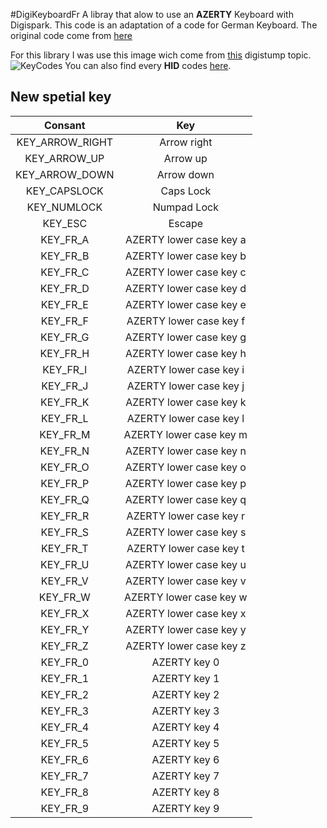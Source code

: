 #DigiKeyboardFr 
A libray that alow to use an **AZERTY** Keyboard with Digispark. This code is an adaptation of a code for German Keyboard. The original code come from [here](https://github.com/adnan-alhomssi/DigistumpArduinoDe/blob/master/digistump-avr/libraries/DigisparkKeyboard/DigiKeyboardDe.h)

For this library I was use this image wich come from [this](https://digistump.com/board/index.php?topic=2289.0) digistump topic.
![KeyCodes](https://scriptel.com/KeyboardEmulationAPI/JavaScript/images/keyboard-identifiers.png)
You can also find every **HID** codes [here](http://www.freebsddiary.org/APC/usb_hid_usages.php).

## New spetial key
| Consant |Key |
| :-------: |:---: |
| KEY_ARROW_RIGHT | Arrow right |
| KEY_ARROW_UP | Arrow up |
| KEY_ARROW_DOWN | Arrow down |
| KEY_CAPSLOCK | Caps Lock |
| KEY_NUMLOCK | Numpad Lock |
| KEY_ESC | Escape |
| KEY_FR_A | AZERTY lower case key a |
| KEY_FR_B | AZERTY lower case key b |
| KEY_FR_C | AZERTY lower case key c |
| KEY_FR_D | AZERTY lower case key d |
| KEY_FR_E | AZERTY lower case key e |
| KEY_FR_F | AZERTY lower case key f |
| KEY_FR_G | AZERTY lower case key g |
| KEY_FR_H | AZERTY lower case key h |
| KEY_FR_I | AZERTY lower case key i |
| KEY_FR_J | AZERTY lower case key j |
| KEY_FR_K | AZERTY lower case key k |
| KEY_FR_L | AZERTY lower case key l |
| KEY_FR_M | AZERTY lower case key m |
| KEY_FR_N | AZERTY lower case key n |
| KEY_FR_O | AZERTY lower case key o |
| KEY_FR_P | AZERTY lower case key p |
| KEY_FR_Q | AZERTY lower case key q |
| KEY_FR_R | AZERTY lower case key r |
| KEY_FR_S | AZERTY lower case key s |
| KEY_FR_T | AZERTY lower case key t |
| KEY_FR_U | AZERTY lower case key u |
| KEY_FR_V | AZERTY lower case key v |
| KEY_FR_W | AZERTY lower case key w |
| KEY_FR_X | AZERTY lower case key x |
| KEY_FR_Y | AZERTY lower case key y |
| KEY_FR_Z | AZERTY lower case key z |
| KEY_FR_0 | AZERTY key 0 |
| KEY_FR_1 | AZERTY key 1 |
| KEY_FR_2 | AZERTY key 2 |
| KEY_FR_3 | AZERTY key 3 |
| KEY_FR_4 | AZERTY key 4 |
| KEY_FR_5 | AZERTY key 5 |
| KEY_FR_6 | AZERTY key 6 |
| KEY_FR_7 | AZERTY key 7 |
| KEY_FR_8 | AZERTY key 8 |
| KEY_FR_9 | AZERTY key 9 |
